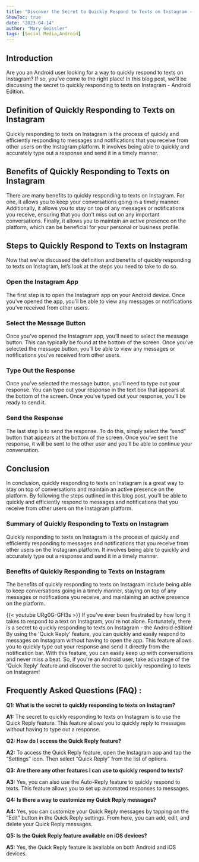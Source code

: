 ```yaml
---
title: "Discover the Secret to Quickly Respond to Texts on Instagram - Android Edition!"
ShowToc: true 
date: "2023-04-14"
author: "Mary Geissler" 
tags: [Social Media,Android]
---
```

## Introduction

Are you an Android user looking for a way to quickly respond to texts on Instagram? If so, you’ve come to the right place! In this blog post, we’ll be discussing the secret to quickly responding to texts on Instagram - Android Edition. 

## Definition of Quickly Responding to Texts on Instagram

Quickly responding to texts on Instagram is the process of quickly and efficiently responding to messages and notifications that you receive from other users on the Instagram platform. It involves being able to quickly and accurately type out a response and send it in a timely manner. 

## Benefits of Quickly Responding to Texts on Instagram

There are many benefits to quickly responding to texts on Instagram. For one, it allows you to keep your conversations going in a timely manner. Additionally, it allows you to stay on top of any messages or notifications you receive, ensuring that you don’t miss out on any important conversations. Finally, it allows you to maintain an active presence on the platform, which can be beneficial for your personal or business profile. 

## Steps to Quickly Respond to Texts on Instagram

Now that we’ve discussed the definition and benefits of quickly responding to texts on Instagram, let’s look at the steps you need to take to do so. 

### Open the Instagram App 

The first step is to open the Instagram app on your Android device. Once you’ve opened the app, you’ll be able to view any messages or notifications you’ve received from other users. 

### Select the Message Button 

Once you’ve opened the Instagram app, you’ll need to select the message button. This can typically be found at the bottom of the screen. Once you’ve selected the message button, you’ll be able to view any messages or notifications you’ve received from other users. 

### Type Out the Response 

Once you’ve selected the message button, you’ll need to type out your response. You can type out your response in the text box that appears at the bottom of the screen. Once you’ve typed out your response, you’ll be ready to send it. 

### Send the Response 

The last step is to send the response. To do this, simply select the “send” button that appears at the bottom of the screen. Once you’ve sent the response, it will be sent to the other user and you’ll be able to continue your conversation. 

## Conclusion 

In conclusion, quickly responding to texts on Instagram is a great way to stay on top of conversations and maintain an active presence on the platform. By following the steps outlined in this blog post, you’ll be able to quickly and efficiently respond to messages and notifications that you receive from other users on the Instagram platform. 

### Summary of Quickly Responding to Texts on Instagram 

Quickly responding to texts on Instagram is the process of quickly and efficiently responding to messages and notifications that you receive from other users on the Instagram platform. It involves being able to quickly and accurately type out a response and send it in a timely manner. 

### Benefits of Quickly Responding to Texts on Instagram 

The benefits of quickly responding to texts on Instagram include being able to keep conversations going in a timely manner, staying on top of any messages or notifications you receive, and maintaining an active presence on the platform.

{{< youtube URg0G-GFl3s >}} 
If you've ever been frustrated by how long it takes to respond to a text on Instagram, you're not alone. Fortunately, there is a secret to quickly responding to texts on Instagram - the Android edition! By using the 'Quick Reply' feature, you can quickly and easily respond to messages on Instagram without having to open the app. This feature allows you to quickly type out your response and send it directly from the notification bar. With this feature, you can easily keep up with conversations and never miss a beat. So, if you're an Android user, take advantage of the 'Quick Reply' feature and discover the secret to quickly responding to texts on Instagram!

## Frequently Asked Questions (FAQ) :
**Q1: What is the secret to quickly responding to texts on Instagram?**

**A1:** The secret to quickly responding to texts on Instagram is to use the Quick Reply feature. This feature allows you to quickly reply to messages without having to type out a response.

**Q2: How do I access the Quick Reply feature?**

**A2:** To access the Quick Reply feature, open the Instagram app and tap the “Settings” icon. Then select “Quick Reply” from the list of options.

**Q3: Are there any other features I can use to quickly respond to texts?**

**A3:** Yes, you can also use the Auto-Reply feature to quickly respond to texts. This feature allows you to set up automated responses to messages.

**Q4: Is there a way to customize my Quick Reply messages?**

**A4:** Yes, you can customize your Quick Reply messages by tapping on the “Edit” button in the Quick Reply settings. From here, you can add, edit, and delete your Quick Reply messages.

**Q5: Is the Quick Reply feature available on iOS devices?**

**A5:** Yes, the Quick Reply feature is available on both Android and iOS devices.


